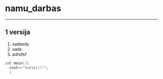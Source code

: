 # namu_darbas
---

## 1 versija

1. sadasds
2. sads
3. adrsfsf


```c
int main(){
  cout<<"Sveiki!!!";
  }
```
